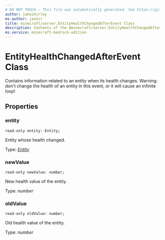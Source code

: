 ```yaml
---
# DO NOT TOUCH — This file was automatically generated. See https://github.com/mojang/minecraftapidocsgenerator to modify descriptions, examples, etc.
author: jakeshirley
ms.author: jashir
title: minecraft/server.EntityHealthChangedAfterEvent Class
description: Contents of the @minecraft/server.EntityHealthChangedAfterEvent class.
ms.service: minecraft-bedrock-edition
---
```

# EntityHealthChangedAfterEvent Class

Contains information related to an entity when its health changes. Warning: don't change the health of an entity in this event, or it will cause an infinite loop!

## Properties

### **entity**
`read-only entity: Entity;`

Entity whose health changed.

Type: [*Entity*](Entity.md)

### **newValue**
`read-only newValue: number;`

New health value of the entity.

Type: *number*

### **oldValue**
`read-only oldValue: number;`

Old health value of the entity.

Type: *number*
